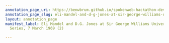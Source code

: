 ```yaml
---
annotation_page_uri: https://benwbrum.github.io/spokenweb-hackathon-development-noterms/annotations/eli-mandel-and-d-g-jones-at-sir-george-williams-university-the-poetry-series-7-march-1969-2--canvas-1-end.json
annotation_page_slug: eli-mandel-and-d-g-jones-at-sir-george-williams-university-the-poetry-series-7-march-1969-2--canvas-1-end
layout: annotation_page
manifest_label: Eli Mandel and D.G. Jones at Sir George Williams University, The Poetry
  Series, 7 March 1969 (2)

---
```

